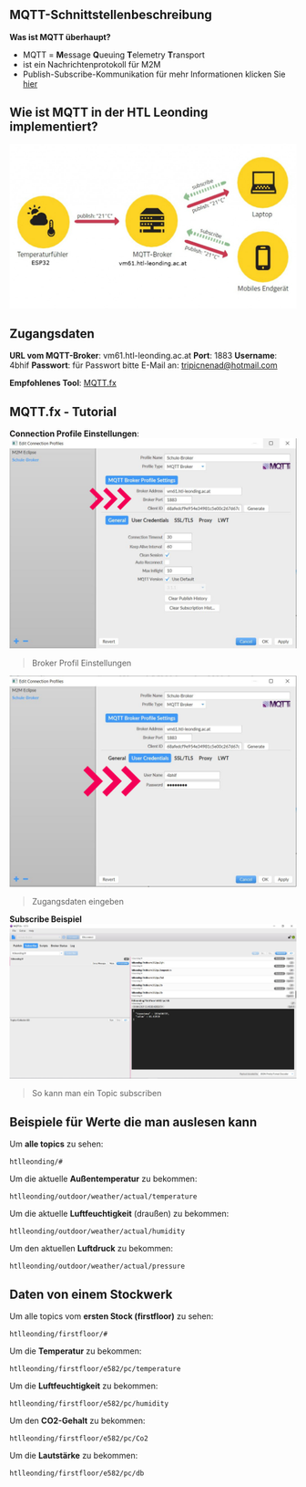 ﻿## MQTT-Schnittstellenbeschreibung



**Was ist MQTT überhaupt?**
 - MQTT = **M**essage **Q**ueuing **T**elemetry **T**ransport
 - ist ein Nachrichtenprotokoll für M2M
 - Publish-Subscribe-Kommunikation
für mehr Informationen klicken Sie [hier](https://blog.doubleslash.de/mqtt-fuer-dummies/)

## Wie ist MQTT in der HTL Leonding implementiert?
![Infrastruktur an der HTL Leonding](MQTT-Infrastruktur.jpg)


## Zugangsdaten
**URL vom MQTT-Broker**: vm61.htl-leonding.ac.at
**Port**: 1883
**Username**: 4bhif
**Passwort**: für Passwort bitte E-Mail an: tripicnenad@hotmail.com

**Empfohlenes Tool**: [MQTT.fx](https://mqttfx.jensd.de/index.php/download)

## MQTT.fx - Tutorial

**Connection Profile Einstellungen**: 
![Broker Profile Setting](Connection-Profil-01.jpg)

> Broker Profil Einstellungen

![Zugangsdaten eingeben](Connection-Profil-02.jpg)

> Zugangsdaten eingeben

**Subscribe Beispiel**
![So kann man ein Topic subscriben](MQTTfx-Oberflaeche.jpg)

> So kann man ein Topic subscriben


## **Beispiele für Werte die man auslesen kann**

Um **alle topics** zu sehen:

    htlleonding/#

Um die aktuelle **Außentemperatur** zu bekommen:

    htlleonding/outdoor/weather/actual/temperature


Um die aktuelle **Luftfeuchtigkeit** (draußen) zu bekommen:

    htlleonding/outdoor/weather/actual/humidity
Um den aktuellen **Luftdruck** zu bekommen:

    htlleonding/outdoor/weather/actual/pressure


## Daten von einem Stockwerk
Um alle topics vom **ersten Stock (firstfloor)** zu sehen:

    htlleonding/firstfloor/#

Um die **Temperatur** zu bekommen:

    htlleonding/firstfloor/e582/pc/temperature

Um die **Luftfeuchtigkeit** zu bekommen:

    htlleonding/firstfloor/e582/pc/humidity

Um den **CO2-Gehalt** zu bekommen:

    htlleonding/firstfloor/e582/pc/Co2

Um die **Lautstärke** zu bekommen:

    htlleonding/firstfloor/e582/pc/db
